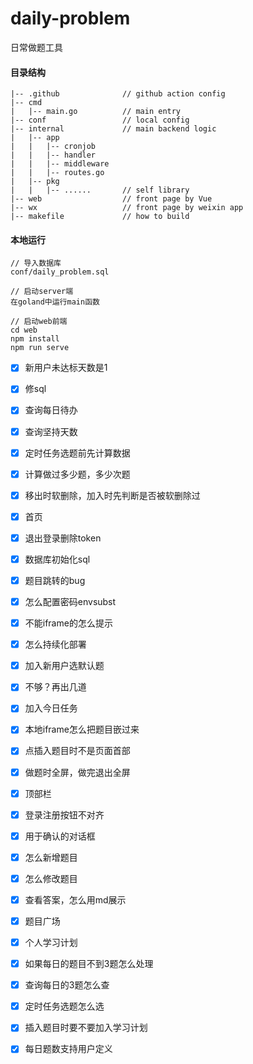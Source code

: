 # daily-problem

日常做题工具

#### 目录结构
```
|-- .github              // github action config
|-- cmd
|   |-- main.go          // main entry
|-- conf                 // local config
|-- internal             // main backend logic
|   |-- app
|   |   |-- cronjob    
|   |   |-- handler
|   |   |-- middleware
|   |   |-- routes.go
|   |-- pkg
|   |   |-- ......       // self library
|-- web                  // front page by Vue
|-- wx                   // front page by weixin app
|-- makefile             // how to build
```

#### 本地运行
```
// 导入数据库
conf/daily_problem.sql

// 启动server端
在goland中运行main函数

// 启动web前端
cd web
npm install
npm run serve
```


- [x] 新用户未达标天数是1

- [x] 修sql

- [x] 查询每日待办

- [x] 查询坚持天数

- [x] 定时任务选题前先计算数据

- [x] 计算做过多少题，多少次题

- [x] 移出时软删除，加入时先判断是否被软删除过

- [x] 首页

- [x] 退出登录删除token

- [x] 数据库初始化sql
  
- [x] 题目跳转的bug

- [x] 怎么配置密码envsubst

- [x] 不能iframe的怎么提示
 
- [x] 怎么持续化部署

- [x] 加入新用户选默认题
 
- [x] 不够？再出几道

- [x] 加入今日任务

- [x] 本地iframe怎么把题目嵌过来

- [x] 点插入题目时不是页面首部

- [x] 做题时全屏，做完退出全屏

- [x] 顶部栏

- [x] 登录注册按钮不对齐

- [x] 用于确认的对话框

- [x] 怎么新增题目

- [x] 怎么修改题目

- [x] 查看答案，怎么用md展示

- [x] 题目广场

- [x] 个人学习计划

- [x] 如果每日的题目不到3题怎么处理

- [x] 查询每日的3题怎么查

- [x] 定时任务选题怎么选

- [x] 插入题目时要不要加入学习计划

- [x] 每日题数支持用户定义 


